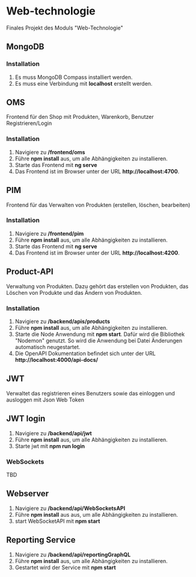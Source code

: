# Web-technologie
Finales Projekt des Moduls "Web-Technologie"

## MongoDB

### Installation
1. Es muss MongoDB Compass installiert werden.
2. Es muss eine Verbindung mit **localhost** erstellt werden.

## OMS
Frontend für den Shop mit Produkten, Warenkorb, Benutzer Registrieren/Login

### Installation
1. Navigiere zu **/frontend/oms**
2. Führe **npm install** aus, um alle Abhängigkeiten zu installieren.
3. Starte das Frontend mit **ng serve**
4. Das Frontend ist im Browser unter der URL **http://localhost:4700**.

## PIM
Frontend für das Verwalten von Produkten (erstellen, löschen, bearbeiten)

### Installation
1. Navigiere zu **/frontend/pim**
2. Führe **npm install** aus, um alle Abhängigkeiten zu installieren.
3. Starte das Frontend mit **ng serve**
4. Das Frontend ist im Browser unter der URL **http://localhost:4200**.

## Product-API
Verwaltung von Produkten. Dazu gehört das erstellen von Produkten, das Löschen von Produkte und das Ändern von Produkten.

### Installation
1. Navigiere zu **/backend/apis/products**
2. Führe **npm install** aus, um alle Abhängigkeiten zu installieren.
3. Starte die Node Anwendung mit **npm start**. Dafür wird die Bibliothek "Nodemon" genutzt. So wird die Anwendung bei Datei Änderungen automatisch neugestartet.
4. Die OpenAPI Dokumentation befindet sich unter der URL **http://localhost:4000/api-docs/**

## JWT
Verwaltet das registrieren eines Benutzers sowie das einloggen und ausloggen mit Json Web Token

## JWT login
1. Navigiere zu **/backend/api/jwt**
2. Führe **npm install** aus, um alle Abhängigkeiten zu installieren.
3. Starte jwt mit **npm run login**

### WebSockets
TBD

## Webserver
1. Navigiere zu **/backend/api/WebSocketsAPI**
2. Führe **npm install** aus aus, um alle Abhängigkeiten zu installieren.
3. start WebSocketAPI mit **npm start**

## Reporting Service
1. Navigiere zu **/backend/api/reportingGraphQL**
2. Führe **npm install** aus, um alle Abhängigkeiten zu installieren.
3. Gestartet wird der Service mit **npm start**
